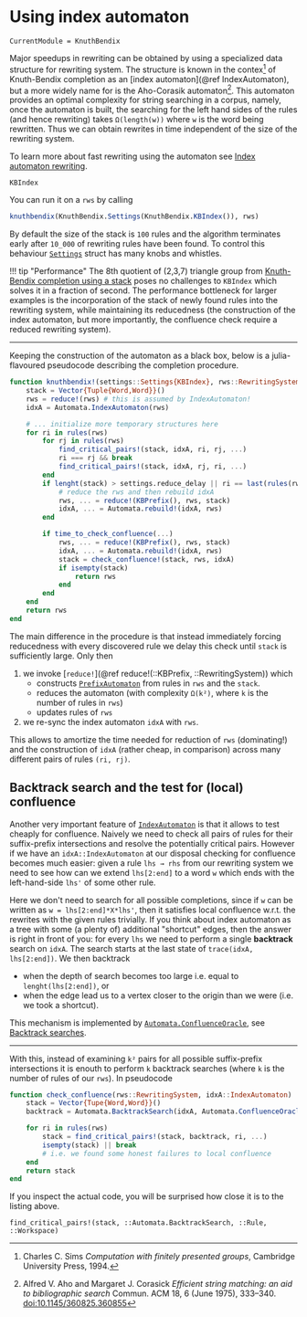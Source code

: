 # Using index automaton

```@meta
CurrentModule = KnuthBendix
```

Major speedups in rewriting can be obtained by using a specialized data
structure for rewriting system. The structure is known in the contex[^Sims1994]
of Knuth-Bendix completion as an [index automaton](@ref IndexAutomaton), but a more widely name for
is the Aho-Corasik automaton[^Aho1975].
This automaton provides an optimal complexity for string searching in a corpus,
namely, once the automaton is built, the searching for the left hand sides of
the rules (and hence rewriting) takes `Ω(length(w))` where `w` is the word being
rewritten. Thus we can obtain rewrites in time independent of the size of the
rewriting system.

To learn more about fast rewriting using the automaton see
[Index automaton rewriting](@ref).

```@docs
KBIndex
```

You can run it on a `rws` by calling
```julia
knuthbendix(KnuthBendix.Settings(KnuthBendix.KBIndex()), rws)
```
By default the size of the stack is `100` rules and  the algorithm terminates
early after `10_000` of rewriting rules have been found.
To control this behaviour [`Settings`](@ref) struct has many knobs and whistles.

!!! tip "Performance"
    The 8th quotient of (2,3,7) triangle group from
    [Knuth-Bendix completion using a stack](@ref "Using a stack") poses no
    challenges to `KBIndex` which solves it in a fraction of second.
    The performance bottleneck for larger examples is the incorporation of the
    stack of newly found rules into the rewriting system, while maintaining its
    reducedness (the construction of the index automaton, but more importantly,
    the confluence check require a reduced rewriting system).

----

Keeping the construction of the automaton as a black box, below is a
julia-flavoured pseudocode describing the completion procedure.

```julia
function knuthbendix!(settings::Settings{KBIndex}, rws::RewritingSystem)
    stack = Vector{Tuple{Word,Word}}()
    rws = reduce!(rws) # this is assumed by IndexAutomaton!
    idxA = Automata.IndexAutomaton(rws)

    # ... initialize more temporary structures here
    for ri in rules(rws)
        for rj in rules(rws)
            find_critical_pairs!(stack, idxA, ri, rj, ...)
            ri === rj && break
            find_critical_pairs!(stack, idxA, rj, ri, ...)
        end
        if lenght(stack) > settings.reduce_delay || ri == last(rules(rws))
            # reduce the rws and then rebuild idxA
            rws, ... = reduce!(KBPrefix(), rws, stack)
            idxA, ... = Automata.rebuild!(idxA, rws)
        end

        if time_to_check_confluence(...)
            rws, ... = reduce!(KBPrefix(), rws, stack)
            idxA, ... = Automata.rebuild!(idxA, rws)
            stack = check_confluence!(stack, rws, idxA)
            if isempty(stack)
                return rws
            end
        end
    end
    return rws
end
```

The main difference in the procedure is that instead immediately forcing
reducedness with every discovered rule we delay this check until `stack` is
sufficiently large. Only then
1. we invoke [`reduce!`](@ref reduce!(::KBPrefix, ::RewritingSystem)) which
   * constructs [`PrefixAutomaton`](@ref ) from rules in `rws` and the `stack`.
   * reduces the automaton (with complexity `Ω(k²)`, where `k` is the number of
     rules in `rws`)
   * updates rules of `rws`
2. we re-sync the index automaton `idxA` with `rws`.

This allows to amortize the time needed for reduction of `rws` (dominating!)
and the construction of `idxA` (rather cheap, in comparison) across many
different pairs of rules `(ri, rj)`.

## Backtrack search and the test for (local) confluence

Another very important feature of [`IndexAutomaton`](@ref) is that it allows
to test cheaply for confluence. Naively we need to check all pairs of rules for
their suffix-prefix intersections and resolve the potentially critical pairs.
However if we have an `idxA::IndexAutomaton` at our disposal checking for
confluence becomes much easier: given a rule `lhs → rhs` from our rewriting
system we need to see how can we extend `lhs[2:end]` to a word `w` which ends
with the left-hand-side `lhs'` of some other rule.

Here we don't need to search for all possible completions, since if `w` can be
written as `w = lhs[2:end]*X*lhs'`, then it satisfies local confluence w.r.t.
the rewrites with the given rules trivially. If you think about index automaton
as a tree with some (a plenty of) additional "shortcut" edges, then the answer
is right in front of you: for every `lhs` we need to perform a
single **backtrack** search on `idxA`. The search starts at the last state of
`trace(idxA, lhs[2:end])`. We then backtrack

* when the depth of search becomes too large i.e. equal to
  `lenght(lhs[2:end])`, or
* when the edge lead us to a vertex closer to the origin than we were (i.e.
  we took a shortcut).

This mechanism is implemented by
[`Automata.ConfluenceOracle`](@ref "Automata.ConfluenceOracle"),
see [Backtrack searches](@ref "Backtrack searches").

----

With this, instead of examining `k²` pairs for all possible suffix-prefix
intersections it is enouth to perform `k` backtrack searches (where `k` is the
number of rules of our `rws`). In pseudocode

```julia
function check_confluence(rws::RewritingSystem, idxA::IndexAutomaton)
    stack = Vector{Tupe{Word,Word}}()
    backtrack = Automata.BacktrackSearch(idxA, Automata.ConfluenceOracle())

    for ri in rules(rws)
        stack = find_critical_pairs!(stack, backtrack, ri, ...)
        isempty(stack) || break
        # i.e. we found some honest failures to local confluence
    end
    return stack
end
```

If you inspect the actual code, you will be surprised how close it is to the
listing above.

```@docs
find_critical_pairs!(stack, ::Automata.BacktrackSearch, ::Rule, ::Workspace)
```

[^Sims1994]: Charles C. Sims _Computation with finitely presented groups_,
             Cambridge University Press, 1994.
[^Aho1975]: Alfred V. Aho and Margaret J. Corasick _Efficient string matching: an aid to bibliographic search_ Commun. ACM 18, 6 (June 1975), 333–340. [doi:10.1145/360825.360855](https://doi.org/10.1145/360825.360855)
